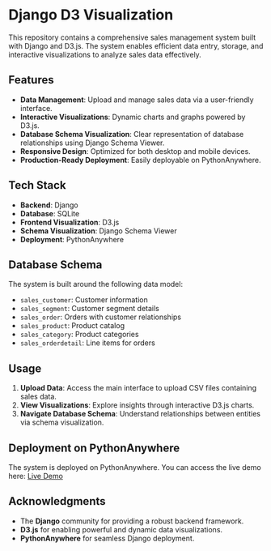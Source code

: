 # Django D3 Visualization

This repository contains a comprehensive sales management system built with Django and D3.js. The system enables efficient data entry, storage, and interactive visualizations to analyze sales data effectively.

## Features

- **Data Management**: Upload and manage sales data via a user-friendly interface.
- **Interactive Visualizations**: Dynamic charts and graphs powered by D3.js.
- **Database Schema Visualization**: Clear representation of database relationships using Django Schema Viewer.
- **Responsive Design**: Optimized for both desktop and mobile devices.
- **Production-Ready Deployment**: Easily deployable on PythonAnywhere.

## Tech Stack

- **Backend**: Django
- **Database**: SQLite
- **Frontend Visualization**: D3.js
- **Schema Visualization**: Django Schema Viewer
- **Deployment**: PythonAnywhere

## Database Schema

The system is built around the following data model:

- `sales_customer`: Customer information
- `sales_segment`: Customer segment details
- `sales_order`: Orders with customer relationships
- `sales_product`: Product catalog
- `sales_category`: Product categories
- `sales_orderdetail`: Line items for orders

## Usage

1. **Upload Data**: Access the main interface to upload CSV files containing sales data.
2. **View Visualizations**: Explore insights through interactive D3.js charts.
3. **Navigate Database Schema**: Understand relationships between entities via schema visualization.

## Deployment on PythonAnywhere

The system is deployed on PythonAnywhere. You can access the live demo here: [Live Demo](https://hangnv.pythonanywhere.com/)

## Acknowledgments

- The **Django** community for providing a robust backend framework.
- **D3.js** for enabling powerful and dynamic data visualizations.
- **PythonAnywhere** for seamless Django deployment.

